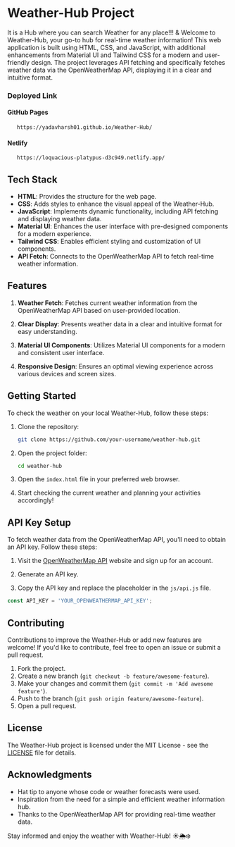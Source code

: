 # Weather-Hub Project

It is a Hub where you can search Weather for any place!!! 
&
Welcome to Weather-Hub, your go-to hub for real-time weather information! This web application is built using HTML, CSS, and JavaScript, with additional enhancements from Material UI and Tailwind CSS for a modern and user-friendly design. The project leverages API fetching and specifically fetches weather data via the OpenWeatherMap API, displaying it in a clear and intuitive format.
### Deployed Link
  #### GitHub Pages
       https://yadavharsh01.github.io/Weather-Hub/
  #### Netlify
       https://loquacious-platypus-d3c949.netlify.app/     

## Tech Stack

- **HTML**: Provides the structure for the web page.
- **CSS**: Adds styles to enhance the visual appeal of the Weather-Hub.
- **JavaScript**: Implements dynamic functionality, including API fetching and displaying weather data.
- **Material UI**: Enhances the user interface with pre-designed components for a modern experience.
- **Tailwind CSS**: Enables efficient styling and customization of UI components.
- **API Fetch**: Connects to the OpenWeatherMap API to fetch real-time weather information.

## Features

1. **Weather Fetch**: Fetches current weather information from the OpenWeatherMap API based on user-provided location.

2. **Clear Display**: Presents weather data in a clear and intuitive format for easy understanding.

3. **Material UI Components**: Utilizes Material UI components for a modern and consistent user interface.

4. **Responsive Design**: Ensures an optimal viewing experience across various devices and screen sizes.

## Getting Started

To check the weather on your local Weather-Hub, follow these steps:

1. Clone the repository:

   ```bash
   git clone https://github.com/your-username/weather-hub.git
   ```

2. Open the project folder:

   ```bash
   cd weather-hub
   ```

3. Open the `index.html` file in your preferred web browser.

4. Start checking the current weather and planning your activities accordingly!

## API Key Setup

To fetch weather data from the OpenWeatherMap API, you'll need to obtain an API key. Follow these steps:

1. Visit the [OpenWeatherMap API](https://openweathermap.org/api) website and sign up for an account.

2. Generate an API key.

3. Copy the API key and replace the placeholder in the `js/api.js` file.

```javascript
const API_KEY = 'YOUR_OPENWEATHERMAP_API_KEY';
```

## Contributing

Contributions to improve the Weather-Hub or add new features are welcome! If you'd like to contribute, feel free to open an issue or submit a pull request.

1. Fork the project.
2. Create a new branch (`git checkout -b feature/awesome-feature`).
3. Make your changes and commit them (`git commit -m 'Add awesome feature'`).
4. Push to the branch (`git push origin feature/awesome-feature`).
5. Open a pull request.

## License

The Weather-Hub project is licensed under the MIT License - see the [LICENSE](LICENSE) file for details.

## Acknowledgments

- Hat tip to anyone whose code or weather forecasts were used.
- Inspiration from the need for a simple and efficient weather information hub.
- Thanks to the OpenWeatherMap API for providing real-time weather data.

Stay informed and enjoy the weather with Weather-Hub! ☀️🌦️❄️
